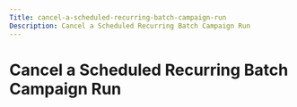 ```yaml
---
Title: cancel-a-scheduled-recurring-batch-campaign-run
Description: Cancel a Scheduled Recurring Batch Campaign Run
---
```


# Cancel a Scheduled Recurring Batch Campaign Run

